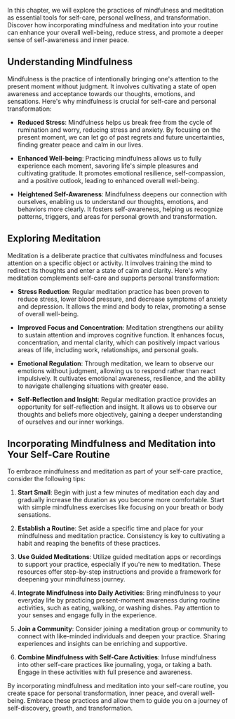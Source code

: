 
In this chapter, we will explore the practices of mindfulness and meditation as essential tools for self-care, personal wellness, and transformation. Discover how incorporating mindfulness and meditation into your routine can enhance your overall well-being, reduce stress, and promote a deeper sense of self-awareness and inner peace.

Understanding Mindfulness
-------------------------

Mindfulness is the practice of intentionally bringing one's attention to the present moment without judgment. It involves cultivating a state of open awareness and acceptance towards our thoughts, emotions, and sensations. Here's why mindfulness is crucial for self-care and personal transformation:

* **Reduced Stress**: Mindfulness helps us break free from the cycle of rumination and worry, reducing stress and anxiety. By focusing on the present moment, we can let go of past regrets and future uncertainties, finding greater peace and calm in our lives.

* **Enhanced Well-being**: Practicing mindfulness allows us to fully experience each moment, savoring life's simple pleasures and cultivating gratitude. It promotes emotional resilience, self-compassion, and a positive outlook, leading to enhanced overall well-being.

* **Heightened Self-Awareness**: Mindfulness deepens our connection with ourselves, enabling us to understand our thoughts, emotions, and behaviors more clearly. It fosters self-awareness, helping us recognize patterns, triggers, and areas for personal growth and transformation.

Exploring Meditation
--------------------

Meditation is a deliberate practice that cultivates mindfulness and focuses attention on a specific object or activity. It involves training the mind to redirect its thoughts and enter a state of calm and clarity. Here's why meditation complements self-care and supports personal transformation:

* **Stress Reduction**: Regular meditation practice has been proven to reduce stress, lower blood pressure, and decrease symptoms of anxiety and depression. It allows the mind and body to relax, promoting a sense of overall well-being.

* **Improved Focus and Concentration**: Meditation strengthens our ability to sustain attention and improves cognitive function. It enhances focus, concentration, and mental clarity, which can positively impact various areas of life, including work, relationships, and personal goals.

* **Emotional Regulation**: Through meditation, we learn to observe our emotions without judgment, allowing us to respond rather than react impulsively. It cultivates emotional awareness, resilience, and the ability to navigate challenging situations with greater ease.

* **Self-Reflection and Insight**: Regular meditation practice provides an opportunity for self-reflection and insight. It allows us to observe our thoughts and beliefs more objectively, gaining a deeper understanding of ourselves and our inner workings.

Incorporating Mindfulness and Meditation into Your Self-Care Routine
--------------------------------------------------------------------

To embrace mindfulness and meditation as part of your self-care practice, consider the following tips:

1. **Start Small**: Begin with just a few minutes of meditation each day and gradually increase the duration as you become more comfortable. Start with simple mindfulness exercises like focusing on your breath or body sensations.

2. **Establish a Routine**: Set aside a specific time and place for your mindfulness and meditation practice. Consistency is key to cultivating a habit and reaping the benefits of these practices.

3. **Use Guided Meditations**: Utilize guided meditation apps or recordings to support your practice, especially if you're new to meditation. These resources offer step-by-step instructions and provide a framework for deepening your mindfulness journey.

4. **Integrate Mindfulness into Daily Activities**: Bring mindfulness to your everyday life by practicing present-moment awareness during routine activities, such as eating, walking, or washing dishes. Pay attention to your senses and engage fully in the experience.

5. **Join a Community**: Consider joining a meditation group or community to connect with like-minded individuals and deepen your practice. Sharing experiences and insights can be enriching and supportive.

6. **Combine Mindfulness with Self-Care Activities**: Infuse mindfulness into other self-care practices like journaling, yoga, or taking a bath. Engage in these activities with full presence and awareness.

By incorporating mindfulness and meditation into your self-care routine, you create space for personal transformation, inner peace, and overall well-being. Embrace these practices and allow them to guide you on a journey of self-discovery, growth, and transformation.


